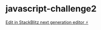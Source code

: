 # javascript-challenge2

[Edit in StackBlitz next generation editor ⚡️](https://stackblitz.com/~/github.com/ardsilva/javascript-challenge2)